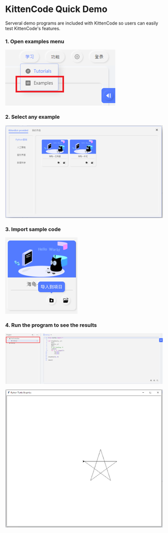 # KittenCode Quick Demo

Serveral demo programs are included with KittenCode so users can easily test KittenCode's features.

### 1. Open examples menu

![](./images/demo1.png)

### 2. Select any example

![](./images/demo2.png)

### 3. Import sample code

![](./images/demo3.png)

### 4. Run the program to see the results

![](./images/demo5.png)

![](./images/demo4.png)